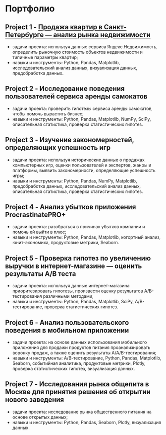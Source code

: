 # Портфолио
## Project 1 - [Продажа квартир в Санкт-Петербурге — анализ рынка недвижимости](https://github.com/NikTitovskiy/Portfolio/tree/main/Project%201)
- задачи проекта: используя данные сервиса Яндекс.Недвижимость, определить рыночную стоимость объектов недвижимости и типичные параметры квартир;
- навыки и инструменты: Python, Pandas, Matplotlib, исследовательский анализ данных, визуализация данных, предобработка данных.

## Project 2 - Исследование поведения пользователей сервиса аренды самокатов
- задачи проекта: проверить гипотезы сервиса аренды самокатов, чтобы помочь вырастить бизнес;
- навыки и инструменты: Python, Pandas, Matplotlib, NumPy, SciPy, описательная статистика, проверка статистических гипотез.

## Project 3 - Изучение закономерностей, определяющих успешность игр
- задачи проекта: используя исторические данные о продажах компьютерных игр, оценки пользователей и экспертов, жанры и платформы, выявить закономерности, определяющие успешность игры; 
- навыки и инструменты: Python, Pandas, NumPy, Matplotlib, предобработка данных, исследовательский анализ данных, описательная статистика, проверка статистических гипотез.
  
## Project 4 - Анализ убытков приложения ProcrastinatePRO+
- задачи проекта: разобраться в причинах убытков компании и помочь ей выйти в плюс;
- навыки и инструменты: Python, Pandas, Matplotlib, когортный анализ, юнит-экономика, продуктовые метрики, Seaborn.
  
## Project 5 - Проверка гипотез по увеличению выручки в интернет-магазине — оценить результаты A/B теста
- задачи проекта: используя данные интернет-магазина приоритезировать гипотезы, произвести оценку результатов A/B-тестирования различными методами;
- навыки и инструменты: Python, Pandas, Matplotlib, SciPy, А/В-тестирование, проверка статистических гипотез.
  
## Project 6 - Анализ пользовательского поведения в мобильном приложении
- задачи проекта: на основе данных использования мобильного приложения для продажи продуктов питания проанализировать воронку продаж, а также оценить результаты A/A/B-тестирования; 
- навыки и инструменты: А/В-тестирование, Python, Pandas, Matplotlib, Seaborn, событийная аналитика, продуктовые метрики, Plotly, проверка статистических гипотез, визуализация данных.
  
## Project 7 - Исследования рынка общепита в Москве для принятия решения об открытии нового заведения
- задачи проекта: исследование рынка общественного питания на основе открытых данных;
- навыки и инструменты: Python, Pandas, Seaborn, Plotly, визуализация данных.
